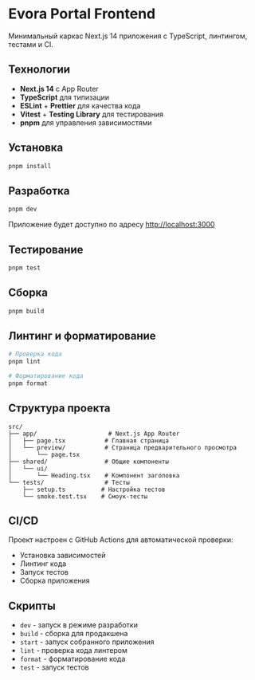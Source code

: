 # Evora Portal Frontend

Минимальный каркас Next.js 14 приложения с TypeScript, линтингом, тестами и CI.

## Технологии

- **Next.js 14** с App Router
- **TypeScript** для типизации
- **ESLint** + **Prettier** для качества кода
- **Vitest** + **Testing Library** для тестирования
- **pnpm** для управления зависимостями

## Установка

```bash
pnpm install
```

## Разработка

```bash
pnpm dev
```

Приложение будет доступно по адресу [http://localhost:3000](http://localhost:3000)

## Тестирование

```bash
pnpm test
```

## Сборка

```bash
pnpm build
```

## Линтинг и форматирование

```bash
# Проверка кода
pnpm lint

# Форматирование кода
pnpm format
```

## Структура проекта

```
src/
├── app/                    # Next.js App Router
│   ├── page.tsx           # Главная страница
│   └── preview/           # Страница предварительного просмотра
│       └── page.tsx
├── shared/                # Общие компоненты
│   └── ui/
│       └── Heading.tsx    # Компонент заголовка
└── tests/                 # Тесты
    ├── setup.ts          # Настройка тестов
    └── smoke.test.tsx    # Смоук-тесты
```

## CI/CD

Проект настроен с GitHub Actions для автоматической проверки:

- Установка зависимостей
- Линтинг кода
- Запуск тестов
- Сборка приложения

## Скрипты

- `dev` - запуск в режиме разработки
- `build` - сборка для продакшена
- `start` - запуск собранного приложения
- `lint` - проверка кода линтером
- `format` - форматирование кода
- `test` - запуск тестов
